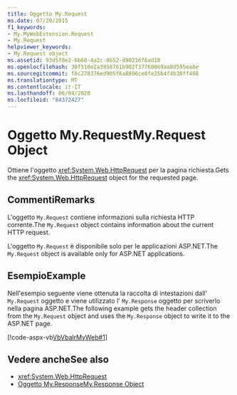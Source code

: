 ```yaml
---
title: Oggetto My.Request
ms.date: 07/20/2015
f1_keywords:
- My.MyWebExtension.Request
- My.Request
helpviewer_keywords:
- My.Request object
ms.assetid: 93d5f0e2-6b60-4a2c-8652-d90216f6ad10
ms.openlocfilehash: 38f510e2a3958761b902f37760069aa8d595ea8e
ms.sourcegitcommit: f8c270376ed905f6a8896ce0fe25b4f4b38ff498
ms.translationtype: MT
ms.contentlocale: it-IT
ms.lasthandoff: 06/04/2020
ms.locfileid: "84372427"
---
```

# <a name="myrequest-object"></a><span data-ttu-id="4910d-102">Oggetto My.Request</span><span class="sxs-lookup"><span data-stu-id="4910d-102">My.Request Object</span></span>
<span data-ttu-id="4910d-103">Ottiene l'oggetto <xref:System.Web.HttpRequest> per la pagina richiesta.</span><span class="sxs-lookup"><span data-stu-id="4910d-103">Gets the <xref:System.Web.HttpRequest> object for the requested page.</span></span>  
  
## <a name="remarks"></a><span data-ttu-id="4910d-104">Commenti</span><span class="sxs-lookup"><span data-stu-id="4910d-104">Remarks</span></span>  
 <span data-ttu-id="4910d-105">L'oggetto `My.Request` contiene informazioni sulla richiesta HTTP corrente.</span><span class="sxs-lookup"><span data-stu-id="4910d-105">The `My.Request` object contains information about the current HTTP request.</span></span>  
  
 <span data-ttu-id="4910d-106">L'oggetto `My.Request` è disponibile solo per le applicazioni ASP.NET.</span><span class="sxs-lookup"><span data-stu-id="4910d-106">The `My.Request` object is available only for ASP.NET applications.</span></span>  
  
## <a name="example"></a><span data-ttu-id="4910d-107">Esempio</span><span class="sxs-lookup"><span data-stu-id="4910d-107">Example</span></span>  
 <span data-ttu-id="4910d-108">Nell'esempio seguente viene ottenuta la raccolta di intestazioni dall' `My.Request` oggetto e viene utilizzato l' `My.Response` oggetto per scriverlo nella pagina ASP.NET.</span><span class="sxs-lookup"><span data-stu-id="4910d-108">The following example gets the header collection from the `My.Request` object and uses the `My.Response` object to write it to the ASP.NET page.</span></span>  
  
 [!code-aspx-vb[VbVbalrMyWeb#1](~/samples/snippets/visualbasic/VS_Snippets_VBCSharp/VbVbalrMyWeb/VB/Default.aspx#1)]  
  
## <a name="see-also"></a><span data-ttu-id="4910d-109">Vedere anche</span><span class="sxs-lookup"><span data-stu-id="4910d-109">See also</span></span>

- <xref:System.Web.HttpRequest>
- [<span data-ttu-id="4910d-110">Oggetto My.Response</span><span class="sxs-lookup"><span data-stu-id="4910d-110">My.Response Object</span></span>](my-response-object.md)
